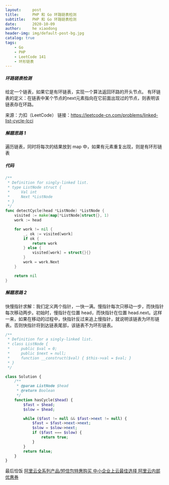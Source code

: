 ```yaml
---
layout:     post
title:      PHP 和 Go 环路链表检测
subtitle:   PHP 和 Go 环路链表检测
date:       2020-10-09
author:     he xiaodong
header-img: img/default-post-bg.jpg
catalog: true
tags:
    - Go
    - PHP
    - LeetCode 141
    - 环形链表
---
```



##### 环路链表检测
给定一个链表，如果它是有环链表，实现一个算法返回环路的开头节点。
有环链表的定义：在链表中某个节点的next元素指向在它前面出现过的节点，则表明该链表存在环路。

来源：力扣（LeetCode）
链接：https://leetcode-cn.com/problems/linked-list-cycle-lcci


##### 解题思路 1
遍历链表，同时将每次的结果放到 map 中，如果有元素重复出现，则是有环形链表

##### 代码
```go
/**
 * Definition for singly-linked list.
 * type ListNode struct {
 *     Val int
 *     Next *ListNode
 * }
 */
func detectCycle(head *ListNode) *ListNode {
    visited := make(map[*ListNode]struct{}, 1)
    work := head

    for work != nil {
        _, ok := visited[work]
        if ok {
            return work
        } else {
            visited[work] = struct{}{}
        }
        work = work.Next
    }

    return nil
}
```

##### 解题思路 2
快慢指针求解：我们定义两个指针，一快一满。慢指针每次只移动一步，而快指针每次移动两步。初始时，慢指针在位置 head，而快指针在位置 head.next。这样一来，如果在移动的过程中，快指针反过来追上慢指针，就说明该链表为环形链表。否则快指针将到达链表尾部，该链表不为环形链表。


```php
/**
 * Definition for a singly-linked list.
 * class ListNode {
 *     public $val = 0;
 *     public $next = null;
 *     function __construct($val) { $this->val = $val; }
 * }
 */

class Solution {
    /**
     * @param ListNode $head
     * @return Boolean
     */
    function hasCycle($head) {
        $fast = $head;
        $slow = $head;

        while ($fast != null && $fast->next != null) {
            $fast = $fast->next->next;
            $slow = $slow->next;
            if ($fast === $slow) {
                return true;
            }
        }
        return false;
    }
}
```



最后恰饭 [阿里云全系列产品/短信包特惠购买 中小企业上云最佳选择 阿里云内部优惠券](https://www.aliyun.com/minisite/goods?userCode=0amqgcs9)